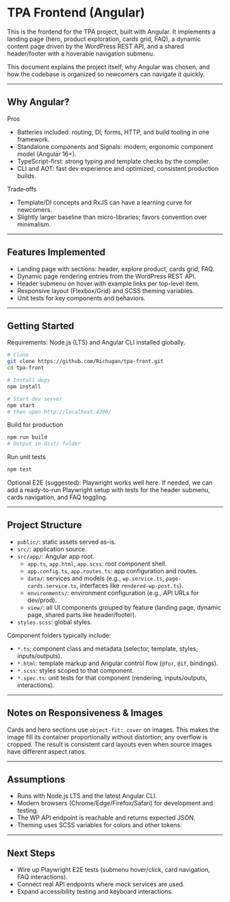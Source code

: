 # TPA Frontend (Angular)

This is the frontend for the TPA project, built with Angular. It implements a landing page (hero, product exploration, cards grid, FAQ), a dynamic content page driven by the WordPress REST API, and a shared header/footer with a hoverable navigation submenu.

This document explains the project itself, why Angular was chosen, and how the codebase is organized so newcomers can navigate it quickly.

---

## Why Angular?

Pros

- Batteries included: routing, DI, forms, HTTP, and build tooling in one framework.
- Standalone components and Signals: modern, ergonomic component model (Angular 16+).
- TypeScript-first: strong typing and template checks by the compiler.
- CLI and AOT: fast dev experience and optimized, consistent production builds.

Trade‑offs

- Template/DI concepts and RxJS can have a learning curve for newcomers.
- Slightly larger baseline than micro-libraries; favors convention over minimalism.

---

## Features Implemented

- Landing page with sections: header, explore product, cards grid, FAQ.
- Dynamic page rendering entries from the WordPress REST API.
- Header submenu on hover with example links per top-level item.
- Responsive layout (Flexbox/Grid) and SCSS theming variables.
- Unit tests for key components and behaviors.

---

## Getting Started

Requirements: Node.js (LTS) and Angular CLI installed globally.

```bash
# Clone
git clone https://github.com/Richugan/tpa-front.git
cd tpa-front

# Install deps
npm install

# Start dev server
npm start
# then open http://localhost:4200/
```

Build for production

```bash
npm run build
# Output in dist/ folder
```

Run unit tests

```bash
npm test
```

Optional E2E (suggested): Playwright works well here. If needed, we can add a ready-to-run Playwright setup with tests for the header submenu, cards navigation, and FAQ toggling.

---

## Project Structure

- `public/`: static assets served as-is.
- `src/`: application source.
- `src/app/`: Angular app root.
  - `app.ts`, `app.html`, `app.scss`: root component shell.
  - `app.config.ts`, `app.routes.ts`: app configuration and routes.
  - `data/`: services and models (e.g., `wp.service.ts`, `page-cards.service.ts`, interfaces like `rendered-wp-post.ts`).
  - `environments/`: environment configuration (e.g., API URLs for dev/prod).
  - `view/`: all UI components grouped by feature (landing page, dynamic page, shared parts like header/footer).
- `styles.scss`: global styles.

Component folders typically include:

- `*.ts`: component class and metadata (selector, template, styles, inputs/outputs).
- `*.html`: template markup and Angular control flow (`@for`, `@if`, bindings).
- `*.scss`: styles scoped to that component.
- `*.spec.ts`: unit tests for that component (rendering, inputs/outputs, interactions).

---

## Notes on Responsiveness & Images

Cards and hero sections use `object-fit: cover` on images. This makes the image fill its container proportionally without distortion; any overflow is cropped. The result is consistent card layouts even when source images have different aspect ratios.

---

## Assumptions

- Runs with Node.js LTS and the latest Angular CLI.
- Modern browsers (Chrome/Edge/Firefox/Safari) for development and testing.
- The WP API endpoint is reachable and returns expected JSON.
- Theming uses SCSS variables for colors and other tokens.

---

## Next Steps

- Wire up Playwright E2E tests (submenu hover/click, card navigation, FAQ interactions).
- Connect real API endpoints where mock services are used.
- Expand accessibility testing and keyboard interactions.
